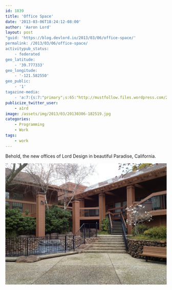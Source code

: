 ```yaml
---
id: 1839
title: 'Office Space'
date: '2013-03-06T18:24:12-08:00'
author: 'Aaron Lord'
layout: post
"guid: 'https://blog.devlord.io/2013/03/06/office-space/'
permalink: /2013/03/06/office-space/
activitypub_status:
    - federated
geo_latitude:
    - '39.777333'
geo_longitude:
    - '-121.582550'
geo_public:
    - '1'
tagazine-media:
    - 'a:7:{s:7:"primary";s:65:"http://mustfollow.files.wordpress.com/2013/03/20130306-182519.jpg";s:6:"images";a:1:{s:65:"http://mustfollow.files.wordpress.com/2013/03/20130306-182519.jpg";a:6:{s:8:"file_url";s:65:"http://mustfollow.files.wordpress.com/2013/03/20130306-182519.jpg";s:5:"width";i:2048;s:6:"height";i:1536;s:4:"type";s:5:"image";s:4:"area";i:3145728;s:9:"file_path";b:0;}}s:6:"videos";a:0:{}s:11:"image_count";i:1;s:6:"author";s:8:"28099389";s:7:"blog_id";s:8:"28571045";s:9:"mod_stamp";s:19:"2013-03-07 06:17:42";}'
publicize_twitter_user:
    - a1rd
image: /assets/img/2013/03/20130306-182519.jpg
categories:
    - Programming
    - Work
tags:
    - work
---
```


Behold, the new offices of Lord Design in beautiful Paradise, California.

<a href="/assets/img/2013/03/20130306-182519.jpg"><img class="alignnone size-full" alt="20130306-182519.jpg" src="/assets/img/2013/03/20130306-182519.jpg" /></a>